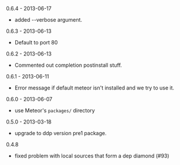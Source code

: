 0.6.4 - 2013-06-17
  - added --verbose argument.

0.6.3 - 2013-06-13
  - Default to port 80

0.6.2 - 2013-06-13
  - Commented out completion postinstall stuff.

0.6.1 - 2013-06-11
  - Error message if default meteor isn't installed and we try to use it.

0.6.0 - 2013-06-07
  - use Meteor's `packages/` directory

0.5.0 - 2013-03-18
  - upgrade to ddp version pre1 package.

0.4.8
  - fixed problem with local sources that form a dep diamond (#93)